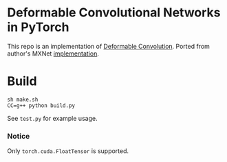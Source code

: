 # Deformable Convolutional Networks in PyTorch
This repo is an implementation of [Deformable Convolution](https://arxiv.org/abs/1703.06211).
Ported from author's MXNet [implementation](https://github.com/msracver/Deformable-ConvNets).

# Build

```
sh make.sh
CC=g++ python build.py
```

See `test.py` for example usage.

### Notice
Only `torch.cuda.FloatTensor` is supported.
